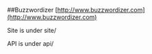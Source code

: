 ##Buzzwordizer
[http://www.buzzwordizer.com](http://www.buzzwordizer.com)

Site is under site/

API is under api/
